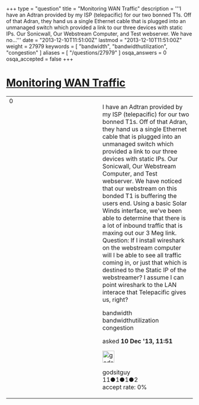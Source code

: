 +++
type = "question"
title = "Monitoring WAN Traffic"
description = '''I have an Adtran provided by my ISP (telepacific) for our two bonned T1s. Off of that Adran, they hand us a single Ethernet cable that is plugged into an unmanaged switch which provided a link to our three devices with static IPs. Our Sonicwall, Our Webstream Computer, and Test webserver. We have no...'''
date = "2013-12-10T11:51:00Z"
lastmod = "2013-12-10T11:51:00Z"
weight = 27979
keywords = [ "bandwidth", "bandwidthutilization", "congestion" ]
aliases = [ "/questions/27979" ]
osqa_answers = 0
osqa_accepted = false
+++

<div class="headNormal">

# [Monitoring WAN Traffic](/questions/27979/monitoring-wan-traffic)

</div>

<div id="main-body">

<div id="askform">

<table id="question-table" style="width:100%;"><colgroup><col style="width: 50%" /><col style="width: 50%" /></colgroup><tbody><tr class="odd"><td style="width: 30px; vertical-align: top"><div class="vote-buttons"><div id="post-27979-score" class="post-score" title="current number of votes">0</div><div id="favorite-count" class="favorite-count"></div></div></td><td><div id="item-right"><div class="question-body"><p>I have an Adtran provided by my ISP (telepacific) for our two bonned T1s. Off of that Adran, they hand us a single Ethernet cable that is plugged into an unmanaged switch which provided a link to our three devices with static IPs. Our Sonicwall, Our Webstream Computer, and Test webserver. We have noticed that our webstream on this bonded T1 is buffering the users end. Using a basic Solar Winds interface, we've been able to determine that there is a lot of inbound traffic that is maxing out our 3 Meg link. Question: If I install wireshark on the webstream computer will I be able to see all traffic coming in, or just that which is destined to the Static IP of the webstreamer? I assume I can point wireshark to the LAN interace that Telepacific gives us, right?</p></div><div id="question-tags" class="tags-container tags">bandwidth bandwidthutilization congestion</div><div id="question-controls" class="post-controls"></div><div class="post-update-info-container"><div class="post-update-info post-update-info-user"><p>asked <strong>10 Dec '13, 11:51</strong></p><img src="https://secure.gravatar.com/avatar/88a3d5a4114098a5d5351f86dc889e6c?s=32&amp;d=identicon&amp;r=g" class="gravatar" width="32" height="32" alt="godsitguy&#39;s gravatar image" /><p>godsitguy<br />
<span class="score" title="11 reputation points">11</span><span title="1 badges"><span class="badge1">●</span><span class="badgecount">1</span></span><span title="1 badges"><span class="silver">●</span><span class="badgecount">1</span></span><span title="2 badges"><span class="bronze">●</span><span class="badgecount">2</span></span><br />
<span class="accept_rate" title="Rate of the user&#39;s accepted answers">accept rate:</span> <span title="godsitguy has no accepted answers">0%</span></p></div></div><div id="comments-container-27979" class="comments-container"></div><div id="comment-tools-27979" class="comment-tools"></div><div class="clear"></div><div id="comment-27979-form-container" class="comment-form-container"></div><div class="clear"></div></div></td></tr></tbody></table>

</div>

</div>

